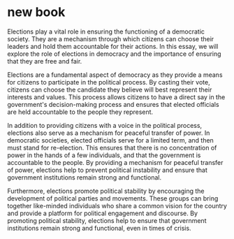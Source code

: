 # new book

Elections play a vital role in ensuring the functioning of a democratic society. They are a mechanism through which citizens can choose their leaders and hold them accountable for their actions. In this essay, we will explore the role of elections in democracy and the importance of ensuring that they are free and fair.
Elections are a fundamental aspect of democracy as they provide a means for citizens to participate in the political process. By casting their vote, citizens can choose the candidate they believe will best represent their interests and values. This process allows citizens to have a direct say in the government's decision-making process and ensures that elected officials are held accountable to the people they represent.
In addition to providing citizens with a voice in the political process, elections also serve as a mechanism for peaceful transfer of power. In democratic societies, elected officials serve for a limited term, and then must stand for re-election. This ensures that there is no concentration of power in the hands of a few individuals, and that the government is accountable to the people. By providing a mechanism for peaceful transfer of power, elections help to prevent political instability and ensure that government institutions remain strong and functional.
Furthermore, elections promote political stability by encouraging the development of political parties and movements. These groups can bring together like-minded individuals who share a common vision for the country and provide a platform for political engagement and discourse. By promoting political stability, elections help to ensure that government institutions remain strong and functional, even in times of crisis.